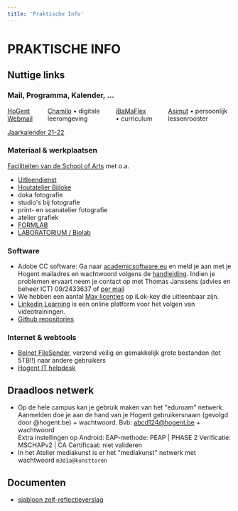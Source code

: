 ```yaml
---
title: 'Praktische Info'
---
```

# PRAKTISCHE INFO
## Nuttige links

### Mail, Programma, Kalender, ...
<div class="hero-body columns">
  <div class="column col-auto"><a href="http://webmail.hogent.be/" target=_blanc>HoGent Webmail</a></div>
  <div class="column col-auto"><a href="https://chamilo.hogent.be/" target=_blanc>Chamilo</a> • digitale leeromgeving</div>
  <div class="column col-auto"><a href="https://ibamaflex.hogent.be/" target=_blanc>iBaMaFlex</a> • curriculum</div>
  <div class="column col-auto"><a href="https://hogent.asimut.net/public/" target=_blanc>Asimut</a> • persoonlijk lessenrooster</div>
</div>

[Jaarkalender 21-22](https://schoolofartsgent.be/2021/wp-content/uploads/2021/05/07_Acad-kal-2021-2022-SCH-ACAD-v2.pdf)

### Materiaal & werkplaatsen
[Faciliteiten van de School of Arts](https://schoolofartsgent.be/nl/onderwijs/faciliteiten) met o.a.
* [Uitleendienst](http://uitleendienst.schoolofarts.be/users/sign_in)
* [Houtatelier Bijloke](https://www.facebook.com/KASKhoutatelier)
* doka fotografie
* studio's bij fotografie
* print- en scanatelier fotografie
* atelier grafiek
* [FORMLAB](https://www.formlab.schoolofarts.be/)
* [LABORATORIUM / Biolab](http://www.laboratorium.bio/)

### Software
* Adobe CC software: Ga naar [academicsoftware.eu](https://www.academicsoftware.eu/) en meld je aan met je Hogent mailadres en wachtwoord volgens de [handleiding](https://streamable.com/tb4xyr). Indien je problemen ervaart neem je contact op met Thomas Janssens (advies en beheer ICT) 09/2433637 of [per mail](mailto:thomas.janssens@hogent.be)
* We hebben een aantal [Max licenties](https://cycling74.com/) op iLok-key die  uitleenbaar zijn.
* [Linkedin Learning](https://linkedin-learning.pxf.io/) is een online platform voor het volgen van videotrainingen.
* [Github repositories](https://github.com/theBlackBoxSociety/)

### Internet & webtools
* [Belnet FileSender](https://filesender.belnet.be/index.php?s=upload), verzend veilig en gemakkelijk grote bestanden (tot 5TB!!) naar andere gebruikers
* [Hogent IT helpdesk](https://servicedesk.hogent.be/)

## Draadloos netwerk
* Op de hele campus kan je gebruik maken van het "eduroam" netwerk. Aanmelden doe je aan de hand van je Hogent gebruikersnaam (gevolgd door @hogent.be) + wachtwoord. Bvb: abcd124@hogent.be + wachtwoord    
Extra instellingen op Android: EAP-methode: PEAP | PHASE 2 Verificatie: MSCHAPv2 | CA Certificaat: niet valideren
* In het Atelier mediakunst is er het "mediakunst" netwerk met wachtwoord `m3d1a@kunsttoren`

## Documenten
* [sjabloon zelf-reflectieverslag](SjabloonReflectieverslag.rtf)
